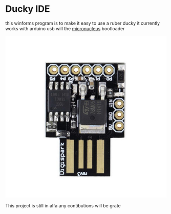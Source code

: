 # Ducky IDE

this winforms program is to make it easy to use a ruber ducky 
it currently works with arduino usb will the [micronucleus](https://github.com/micronucleus/micronucleus) bootloader

![usb arduino](/images/usbarduino.jpg)

This project is still in alfa any contibutions will be grate
